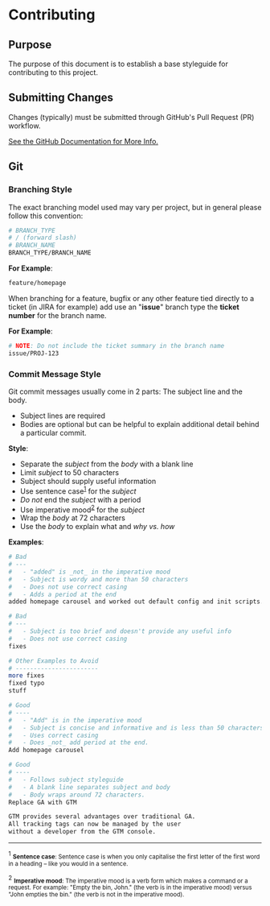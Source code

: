 # Contributing

## Purpose

The purpose of this document is to establish a base styleguide for contributing to this project.

## Submitting Changes

Changes (typically) must be submitted through GitHub's Pull Request (PR) workflow.

[See the GitHub Documentation for More Info.](https://help.github.com/articles/creating-a-pull-request/#creating-the-pull-request)

## Git

### Branching Style

The exact branching model used may vary per project, but in general please follow this convention:

```bash
# BRANCH_TYPE
# / (forward slash)
# BRANCH_NAME
BRANCH_TYPE/BRANCH_NAME
```

__For Example__:

```bash
feature/homepage
```

When branching for a feature, bugfix or any other feature tied directly to a ticket (in JIRA for example) add use an "__issue__" branch type the __ticket number__ for the branch name.

__For Example__:

```bash
# NOTE: Do not include the ticket summary in the branch name
issue/PROJ-123
```

### Commit Message Style

Git commit messages usually come in 2 parts: The subject line and the body.

- Subject lines are required
- Bodies are optional but can be helpful to explain additional detail behind a particular commit.

__Style__:

- Separate the _subject_ from the _body_ with a blank line
- Limit _subject_ to 50 characters
- Subject should supply useful information
- Use sentence case<sup>[1](#footnote-1)</sup> for the _subject_
- _Do not_ end the _subject_ with a period
- Use imperative mood<sup>[2](#footnote-2)</sup> for the _subject_
- Wrap the _body_ at 72 characters
- Use the _body_ to explain what and _why vs. how_

__Examples__:

```bash
# Bad
# ---
#   - "added" is _not_ in the imperative mood
#   - Subject is wordy and more than 50 characters
#   - Does not use correct casing
#   - Adds a period at the end
added homepage carousel and worked out default config and init scripts.

# Bad
# ---
#   - Subject is too brief and doesn't provide any useful info
#   - Does not use correct casing
fixes

# Other Examples to Avoid
# -----------------------
more fixes
fixed typo
stuff

# Good
# ----
#   - "Add" is in the imperative mood
#   - Subject is concise and informative and is less than 50 characters
#   - Uses correct casing
#   - Does _not_ add period at the end.
Add homepage carousel

# Good
# ----
#   - Follows subject styleguide
#   - A blank line separates subject and body
#   - Body wraps around 72 characters.
Replace GA with GTM

GTM provides several advantages over traditional GA.
All tracking tags can now be managed by the user
without a developer from the GTM console.

```

---

<sup id="footnote-1">1</sup> <small>__Sentence case__: Sentence case is when you only capitalise the first letter of the  first word in a heading – like you would in a sentence.</small>

<sup id="footnote-2">2</sup> <small>__Imperative mood__: The imperative mood is a verb form which makes a command or a request. For example: "Empty the bin, John." (the verb is in the imperative mood) versus "John empties the bin." (the verb is not in the imperative mood).</small>